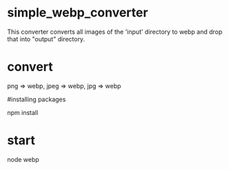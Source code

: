 # simple_webp_converter


This converter converts all images of the 'input' directory to webp and drop that into "output" directory.

# convert
png => webp,
jpeg => webp,
jpg => webp

#installing packages

npm install

# start
 
node webp
